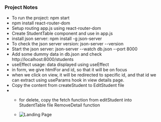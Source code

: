 ### Project Notes

- To run the project: npm start
- npm install react-router-dom
- Setup routing app.js using react-router-dom
- Create StudentTable component and use in app.js
- install json server: npm install -g json-server
- To check the json server version: json-server --version
- Start the json server: json-server --watch db.json --port 8000
- Add some dummy data in db.json and check http://localhost:8000/students
- useEffect usage: data displayed using useEffect
- in form, we give htmlFor and id, so that it will be on focus
- when we click on view, it will be redirected to specific id, and that id we can extract using useParams hook in view details page.
- Copy the content from createStudent to EditStudent file
- - for delete, copy the fetch function from editStudent into StudentTable file RemoveDetail function
 
  - ![Landing Page]('./public/images/landingpage.png')
